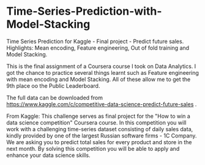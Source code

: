 # Time-Series-Prediction-with-Model-Stacking
Time Series Prediction for Kaggle - Final project - Predict future sales. Highlights: Mean encoding, Feature engineering, Out of fold training and Model Stacking.

This is the final assignment of a Coursera course I took on Data Analytics. I got the chance to practice several things learnt such as Feature engineering with mean encoding and Model Stacking. All of these allow me to get the 9th place oo the Public Leaderboard.

The full data can be downloaded from https://www.kaggle.com/c/competitive-data-science-predict-future-sales .

From Kaggle:
This challenge serves as final project for the "How to win a data science competition" Coursera course.
In this competition you will work with a challenging time-series dataset consisting of daily sales data, kindly provided by one of the largest Russian software firms - 1C Company. 
We are asking you to predict total sales for every product and store in the next month. By solving this competition you will be able to apply and enhance your data science skills.
